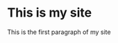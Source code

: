 <html>
<head>
	<title>Kevin Blogman</title>
<link rel="stylesheet" type="text/css" href="https://maxcdn.bootstrapcdn.com/bootstrap/3.3.6/css/bootstrap.min.css">

</head>
<body>
	<div class="container">
<div class="jumbotron">
	<h1>This is my site</h1>
	<p>This is the first paragraph of my site</p>
	</div>
</div>
</body>
</html>
